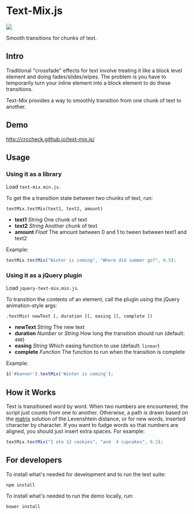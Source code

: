 # Text-Mix.js

![](http://crccheck.github.io/text-mix.js/images/text-mix.jpg)

Smooth transitions for chunks of text.

## Intro

Traditional "crossfade" effects for text involve treating it like a block level
element and doing fades/slides/wipes. The problem is you have to temporarily
turn your inline element into a block element to do these transitions.

Text-Mix provides a way to smoothly transition from one chunk of text to
another.


## Demo

http://crccheck.github.io/text-mix.js/


## Usage

### Using it as a library

Load `text-mix.min.js`.

To get the a transition state between two chunks of text, run:
```
textMix.textMix(text1, text2, amount)
```

- **text1**  *String*  One chunk of text
- **text2**  *String*  Another chunk of text
- **amount**  *Float*  The amount between 0 and 1 to tween between text1 and
  text2


Example:

```JavaScript
textMix.textMix("Winter is coming", "Where did summer go?", 0.5);
```

### Using it as a jQuery plugin

Load `jquery-text-mix.min.js`.

To transition the contents of an element, call the plugin using the jQuery
animation-style args:

```
.textMix( newText [, duration ][, easing ][, complete ])
```

- **newText**  *String*  The new text
- **duration**  *Number* or *String*  How long the transition should run
  (default: `400`)
- **easing**  *String*  Which easing function to use (default: `linear`)
- **complete**  *Function*  The function to run when the transition is complete

Example:

```JavaScript
$('#banner').textMix('Winter is coming');
```


## How it Works

Text is transitioned word by word. When two numbers are encountered, the script
just counts from one to another. Otherwise, a path is drawn based on the
[matrix] solution of the Levenshtein distance, or for new words, inserted
character by character. If you want to fudge words so that numbers are aligned,
you should just insert extra spaces. For example:

```JavaScript
textMix.textMix("I ate 12 cookies", "and  4 cupcakes", 0.2);
```

 [matrix]: http://en.wikipedia.org/wiki/Levenshtein_distance#Iterative_with_full_matrix


## For developers

To install what's needed for development and to run the test suite:

    npm install

To install what's needed to run the demo locally, run:

    bower install
